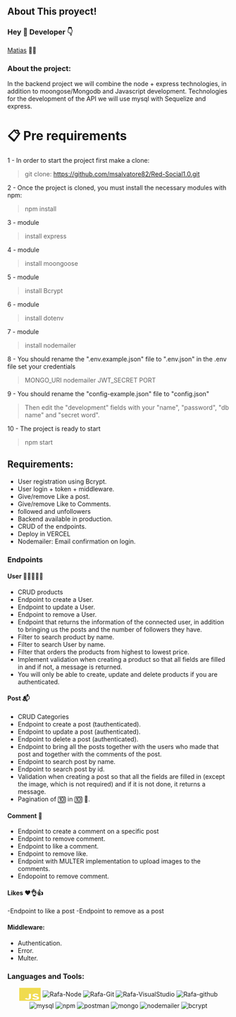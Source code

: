 ## About This proyect!

### Hey 👋 Developer 👇
 [Matias](https://github.com/msalvatore82) 🧑‍🦲


### About the project:
In the backend project we will combine the node + express technologies, in addition to moongose/Mongodb and Javascript development.
Technologies for the development of the API we will use mysql with Sequelize and express.

# 📋 Pre requirements

1 - In order to start the project first make a clone:

> git clone:  https://github.com/msalvatore82/Red-Social1.0.git

2 - Once the project is cloned, you must install the necessary modules with npm:
> npm install

3 - module
> install express

4 - module
> install moongoose

5 - module
> install Bcrypt

6 - module
> install dotenv

7 - module
> install nodemailer

8 - You should rename the ".env.example.json" file to ".env.json" 
in the .env file set your credentials
> MONGO_URI
> nodemailer
> JWT_SECRET
> PORT

9 - You should rename the "config-example.json" file to "config.json" 
> Then edit the "development" fields with your "name", "password", "db name" and "secret word".

10 - The project is ready to start
> npm start

## Requirements:
- User registration using Bcrypt.
- User login + token + middleware.
- Give/remove Like a post.
- Give/remove Like to Comments.
- followed and unfollowers
- Backend available in production.
- CRUD of the endpoints.
- Deploy in VERCEL 
- Nodemailer: Email confirmation on login.

### Endpoints
#### User 🙋‍♂️​🙋​🙋‍♀️​
- CRUD products
- Endpoint to create a User.
- Endpoint to update a User.
- Endpoint to remove a User.
- Endpoint that returns the information of the connected user, in addition to bringing us the posts and the number of  followers they have.
- Filter to search product by name.
- Filter to search User by name.
- Filter that orders the products from highest to lowest price.
- Implement validation when creating a product so that all fields are filled in and if not, a message is returned.
- You will only be able to create, update and delete products if you are authenticated.

#### Post 📬​
- CRUD Categories
- Endpoint to create a post (tauthenticated).
- Endpoint to update a post (authenticated).
- Endpoint to delete a post (authenticated).
- Endpoint to bring all the posts together with the users who made that post and together with the comments of the post.
- Endpoint to search post by name.
- Endpoint to search post by id.
- Validation when creating a post so that all the fields are filled in (except the image, which is not required) and if it is not done, it returns a message.
- Pagination of 🔟​ in 🔟​ 📄​.


#### Comment 📝​
- Endpoint to create a comment on a specific post
- Endpoint to remove comment.
- Endpoint to like a comment.
- Endpoint to remove like.
- Endpoint with MULTER implementation to upload images to the comments.
- Endopoint to remove comment.

#### Likes ❤️​👌​👍​
-Endpoint to like a post
-Endpoint to remove as a post

#### Middleware:
- Authentication.
- Error.
- Multer.

### Languages and Tools:
<p align="center">
  <img align="center" alt="Rafa-Js" height="30" width="50" src="https://raw.githubusercontent.com/devicons/devicon/master/icons/javascript/javascript-plain.svg">
  <img align="center" alt="Rafa-Node" height="30" width="50" src="https://cdn.jsdelivr.net/gh/devicons/devicon/icons/nodejs/nodejs-original.svg">
  <img align="center" alt="Rafa-Git" height="30" width="50" src="https://cdn.jsdelivr.net/gh/devicons/devicon/icons/git/git-original.svg">
  <img align="center" alt="Rafa-VisualStudio" height="30" width="30" src="https://cdn.svgporn.com/logos/visual-studio-code.svg">
  <img align="center" alt="Rafa-github" height="30" width="50" src="https://cdn.jsdelivr.net/gh/devicons/devicon/icons/github/github-original.svg">
  <img align="center" alt="mysql" height="50" width="50" src="https://avatars.githubusercontent.com/u/7552965?s=400&v=4.svg">
  <img align="center" alt="npm" height="30" width="50" src="https://cdn.jsdelivr.net/gh/devicons/devicon/icons/npm/npm-original-wordmark.svg">
  <img align="center" alt="postman" height="40" width="40" src="https://cdn.worldvectorlogo.com/logos/postman.svg">
  <img align="center" alt="mongo" height="30" width="30" src="https://p.kindpng.com/picc/s/385-3850482_mongodb-logo-png-transparent-png.png">
 <img align="center" alt="nodemailer" height="30" width="30" src="https://raw.githubusercontent.com/andris9/Nodemailer/master/assets/nm_logo_200x136.png">
  <img align="center" alt="bcrypt" height="30" width="30" src="https://img.stackshare.io/package/19054/default_2be036aaca5c71baf790e00f1ef80dd37a625905.png">
      </p> 




